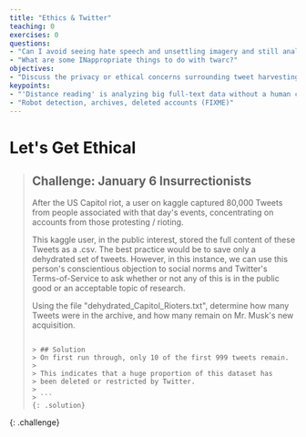 ```yaml
---
title: "Ethics & Twitter"
teaching: 0
exercises: 0
questions:
- "Can I avoid seeing hate speech and unsettling imagery and still analyze twitter?"
- "What are some INappropriate things to do with twarc?"
objectives:
- "Discuss the privacy or ethical concerns surrounding tweet harvesting. (FIXME)"
keypoints:
- "'Distance reading' is analyzing big full-text data without a human consuming the words"
- "Robot detection, archives, deleted accounts (FIXME)"
---
```


# Let's Get Ethical




> ## Challenge: January 6 Insurrectionists
>
> After the US Capitol riot, a user on kaggle captured 80,000
> Tweets from people associated with that day's events, concentrating
> on accounts from those protesting / rioting.
> 
> This kaggle user, in the public interest, stored the full content of
> these Tweets as a .csv. The best practice would be to save only a 
> dehydrated set of tweets. However, in this instance, we can use this 
> person's conscientious objection to social norms and Twitter's
> Terms-of-Service to ask whether or not any of this is in the
> public good or an acceptable topic of research.
>
> Using the file "dehydrated_Capitol_Rioters.txt", determine how many
> Tweets were in the archive, and how many remain on Mr. Musk's new
> acquisition. 
>
> ```
>
> > ## Solution
> > On first run through, only 10 of the first 999 tweets remain.
> >
> > This indicates that a huge proportion of this dataset has
> > been deleted or restricted by Twitter.
> >
> > ```
> {: .solution}
{: .challenge}
